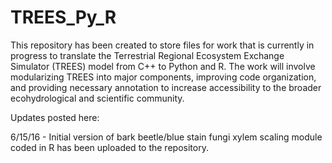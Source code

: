 # TREES_Py_R

This repository has been created to store files for work that is currently in progress to translate the Terrestrial Regional Ecosystem Exchange Simulator (TREES) model from C++ to Python and R. The work will involve modularizing TREES into major components, improving code organization, and providing necessary annotation to increase accessibility to the broader ecohydrological and scientific community.

Updates posted here:

6/15/16 - Initial version of bark beetle/blue stain fungi xylem scaling module coded in R has been uploaded to the repository.
